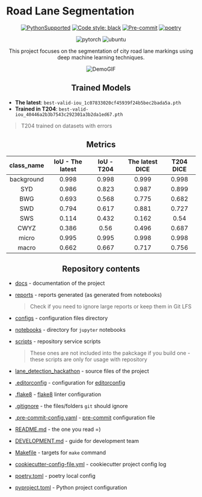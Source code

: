 # Road Lane Segmentation

<div align="center">

[![PythonSupported](https://img.shields.io/badge/python-3.9-brightgreen.svg)](https://python3statement.org/#sections50-why)
[![Code style: black](https://img.shields.io/badge/code%20style-black-000000.svg)](https://github.com/psf/black)
[![Pre-commit](https://img.shields.io/badge/pre--commit-enabled-brightgreen?logo=pre-commit&logoColor=white)](https://pre-commit.com/)
[![poetry](https://img.shields.io/endpoint?url=https://python-poetry.org/badge/v0.json)](https://python-poetry.org/)


![pytorch](https://img.shields.io/badge/PyTorch-EE4C2C?style=for-the-badge&logo=pytorch&logoColor=white)
![ubuntu](https://img.shields.io/badge/Ubuntu-E95420?style=for-the-badge&logo=ubuntu&logoColor=white)


This project focuses on the segmentation of city road lane markings using deep machine learning techniques.

![DemoGIF](demo/test_camera_6(2).gif)

## Trained Models

</div>

* **The latest**: `best-valid-iou_1c07833020cf45939f24b5bec2bada5a.pth`
* **Trained in T204**: `best-valid-iou_40446a2b3b7543c292301a3b2da1ed67.pth`

> T204 trained on datasets with errors

<div align="center">

## Metrics

</div>

<div align="center">

| class_name | IoU - The latest | IoU - T204 | The latest DICE | T204 DICE |
| :--------: | :--------------: | :--------: | :-------------: | :-------: |
| background |      0.998       |   0.998    |      0.999      |   0.998   |
|    SYD     |      0.986       |   0.823    |      0.987      |   0.899   |
|    BWG     |      0.693       |   0.568    |      0.775      |   0.682   |
|    SWD     |      0.794       |   0.617    |      0.881      |   0.727   |
|    SWS     |      0.114       |   0.432    |      0.162      |   0.54    |
|    CWYZ    |      0.386       |    0.56    |      0.496      |   0.687   |
|   micro    |      0.995       |   0.995    |      0.998      |   0.998   |
|   macro    |      0.662       |   0.667    |      0.717      |   0.756   |

</div>

<div align="center">

## Repository contents

</div>

- [docs](docs) - documentation of the project
- [reports](reports) - reports generated (as generated from notebooks)
  > Check if you need to ignore large reports or keep them in Git LFS
- [configs](configs) - configuration files directory

- [notebooks](notebooks) - directory for `jupyter` notebooks

- [scripts](scripts) - repository service scripts
  > These ones are not included into the pakckage if you build one - these scripts are only for usage with repository
- [lane_detection_hackathon](lane_detection_hackathon) - source files of the project
- [.editorconfig](.editorconfig) - configuration for [editorconfig](https://editorconfig.org/)
- [.flake8](.flake8) - [flake8](https://github.com/pycqa/flake8) linter configuration
- [.gitignore](.gitignore) - the files/folders `git` should ignore
- [.pre-commit-config.yaml](.pre-commit-config.yaml) - [pre-commit](https://pre-commit.com/) configuration file
- [README.md](README.md) - the one you read =)
- [DEVELOPMENT.md](DEVELOPMENT.md) - guide for development team
- [Makefile](Makefile) - targets for `make` command
- [cookiecutter-config-file.yml](cookiecutter-config-file.yml) - cookiecutter project config log
- [poetry.toml](poetry.toml) - poetry local config
- [pyproject.toml](pyproject.toml) - Python project configuration
